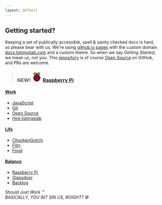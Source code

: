 ```yaml
---
layout: default
---
```


## Getting started?

Keeping a set of publically accessible, spell & sanity checked docs is hard, so please bear with us. We're using [github.io pages](https://pages.github.com) with the custom domain [docs.listingslab.com](https://docs.listingslab.com) and a custom theme. So when we say _Getting Started_, we mean us, not you. This [repository](https://github.com/listingslab-software/docs) is of course [Open Source](docs/tech/open-source) on GitHub, and PRs are welcome.

> ### NEW! ![Raspberry Pi](docs/balance/pi/images/pi-logo.png "Raspberry Pi") [Raspberry Pi](docs/balance/pi)

<div class="third-wide">
    <h4><a href="docs/work">Work</a></h4>
    <ul>
        <li><a href="docs/work/javascript">JavaScript</a></li>
        <li><a href="docs/work/git">Git</a></li>
        <li><a href="docs/work/open-source">Open Source</a></li>
        <li><a href="docs/work/hire-listingslab">Hire listingslab</a></li>
    </ul>
</div>

<div class="third-wide">
    <h4><a href="docs/life">Life</a></h4>
    <ul>
        <li><a href="docs/life/chuckengotchi">ChuckenGotchi</a></li>
        <li><a href="docs/life/film">Film</a></li>
        <li><a href="docs/life/food">Food</a></li>
    </ul>
</div>

<div class="third-wide">
    <h4><a href="docs/balance">Balance</a></h4>
    <ul>
        <li><a href="docs/balance/pi">Raspberry Pi</a></li>
        <li><a href="docs/balance/glassdoor">Glassdoor</a></li>
        <li><a href="docs/balance/backlog">Backlog</a></li>
    </ul>
</div>

<div style="clear: both;"></div>

_Should Just Work &trade;_  
_BASICALLY, YOU INT SIN US, ROIGHT? &copy;_
